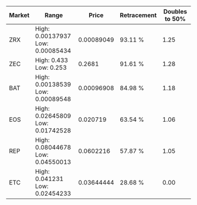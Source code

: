 | Market | Range | Price| Retracement | Doubles to 50% |
| --- | --- | --- | --- | --- |
| ZRX | High: 0.00137937<br />Low: 0.00085434 | 0.00089049 | 93.11 % | 1.25 |
| ZEC | High: 0.433<br />Low: 0.253 | 0.2681 | 91.61 % | 1.28 |
| BAT | High: 0.00138539<br />Low: 0.00089548 | 0.00096908 | 84.98 % | 1.18 |
| EOS | High: 0.02645809<br />Low: 0.01742528 | 0.020719 | 63.54 % | 1.06 |
| REP | High: 0.08044678<br />Low: 0.04550013 | 0.0602216 | 57.87 % | 1.05 |
| ETC | High: 0.041231<br />Low: 0.02454233 | 0.03644444 | 28.68 % | 0.00 |
